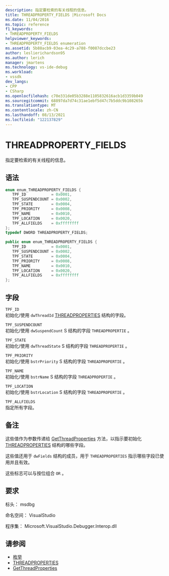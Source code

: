 ```yaml
---
description: 指定要检索的有关线程的信息。
title: THREADPROPERTY_FIELDS |Microsoft Docs
ms.date: 11/04/2016
ms.topic: reference
f1_keywords:
- THREADPROPERTY_FIELDS
helpviewer_keywords:
- THREADPROPERTY_FIELDS enumeration
ms.assetid: 5b88acb9-03ea-4c29-a788-f0087dccbe23
author: leslierichardson95
ms.author: lerich
manager: jmartens
ms.technology: vs-ide-debug
ms.workload:
- vssdk
dev_langs:
- CPP
- CSharp
ms.openlocfilehash: c70e331de05b3288e1105832616acb1d3359b049
ms.sourcegitcommit: 68897da7d74c31ae1ebf5d47c7b5ddc9b108265b
ms.translationtype: MT
ms.contentlocale: zh-CN
ms.lasthandoff: 08/13/2021
ms.locfileid: "122137829"
---
```

# <a name="threadproperty_fields"></a>THREADPROPERTY_FIELDS
指定要检索的有关线程的信息。

## <a name="syntax"></a>语法

```cpp
enum enum_THREADPROPERTY_FIELDS { 
   TPF_ID           = 0x0001,
   TPF_SUSPENDCOUNT = 0x0002,
   TPF_STATE        = 0x0004,
   TPF_PRIORITY     = 0x0008,
   TPF_NAME         = 0x0010,
   TPF_LOCATION     = 0x0020,
   TPF_ALLFIELDS    = 0xffffffff
};
typedef DWORD THREADPROPERTY_FIELDS;
```

```csharp
public enum enum_THREADPROPERTY_FIELDS { 
   TPF_ID           = 0x0001,
   TPF_SUSPENDCOUNT = 0x0002,
   TPF_STATE        = 0x0004,
   TPF_PRIORITY     = 0x0008,
   TPF_NAME         = 0x0010,
   TPF_LOCATION     = 0x0020,
   TPF_ALLFIELDS    = 0xffffffff
};
```

## <a name="fields"></a>字段
 `TPF_ID`\
 初始化/使用 `dwThreadId` [THREADPROPERTIES](../../../extensibility/debugger/reference/threadproperties.md) 结构的字段。

 `TPF_SUSPENDCOUNT`\
 初始化/使用 `dwSuspendCount` S 结构的字段 `THREADPROPERTIE` 。

 `TPF_STATE`\
 初始化/使用 `dwThreadState` S 结构的字段 `THREADPROPERTIE` 。

 `TPF_PRIORITY`\
 初始化/使用 `bstrPriority` S 结构的字段 `THREADPROPERTIE` 。

 `TPF_NAME`\
 初始化/使用 `bstrName` S 结构的字段 `THREADPROPERTIE` 。

 `TPF_LOCATION`\
 初始化/使用 `bstrLocation` S 结构的字段 `THREADPROPERTIE` 。

 `TPF_ALLFIELDS`\
 指定所有字段。

## <a name="remarks"></a>备注
 这些值作为参数传递给 [GetThreadProperties](../../../extensibility/debugger/reference/idebugthread2-getthreadproperties.md) 方法，以指示要初始化 [THREADPROPERTIES](../../../extensibility/debugger/reference/threadproperties.md) 结构的哪些字段。

 这些值还用于 `dwFields` 结构的成员，用于 `THREADPROPERTIES` 指示哪些字段已使用并且有效。

 这些标志可以与按位组合 `OR` 。

## <a name="requirements"></a>要求
 标头： msdbg

 命名空间： VisualStudio

 程序集： Microsoft.VisualStudio.Debugger.Interop.dll

## <a name="see-also"></a>请参阅
- [枚举](../../../extensibility/debugger/reference/enumerations-visual-studio-debugging.md)
- [THREADPROPERTIES](../../../extensibility/debugger/reference/threadproperties.md)
- [GetThreadProperties](../../../extensibility/debugger/reference/idebugthread2-getthreadproperties.md)
